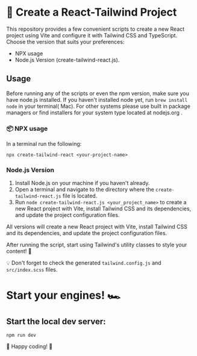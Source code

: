 # 🚀 Create a React-Tailwind Project

This repository provides a few convenient scripts to create a new React project using Vite and configure it with Tailwind CSS and TypeScript. Choose the version that suits your
preferences:

* NPX usage
* Node.js Version (create-tailwind-react.js).

## Usage

Before running any of the scripts or even the npm version, make sure you have node.js installed. If you haven't installed node yet, run `brew install node` in your terminal( Mac). For other systems please use built in package managers or find installers for your system type located at nodejs.org .

### 📦 NPX usage

In a terminal run the following:

```
npx create-tailwind-react <your-project-name>
```



### Node.js Version

1. Install Node.js on your machine if you haven't already.
2. Open a terminal and navigate to the directory where the `create-tailwind-react.js` file is located.
3. Run `node create-tailwind-react.js <your_project_name>` to create a new React project with Vite, install Tailwind CSS and its dependencies, and update the project configuration files.

All versions will create a new React project with Vite, install Tailwind CSS and its dependencies, and update the project configuration files.

After running the script, start using Tailwind's utility classes to style your content! 🎨

💡 Don't forget to check the generated `tailwind.config.js` and `src/index.scss` files.

# Start your engines! 🏎️

## Start the local dev server:

```
npm run dev
```

🎉 Happy coding! 🥳
